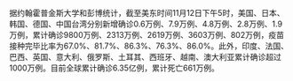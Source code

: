 据约翰霍普金斯大学和彭博统计，截至美东时间11月12日下午5时，美国、日本、韩国、德国、中国台湾分别新增确诊0.6万例、7.9万例、4.8万例、2.8万例、1.9万例，累计确诊9800万例、2313万例、2619万例、3603万例、802万例，疫苗接种完毕比率为67.0%、81.7%、86.3%、76.3%、86.0%。此外，印度、法国、巴西、英国、意大利、俄罗斯、土耳其、西班牙、越南、澳大利亚累计确诊超过1000万例。目前全球累计确诊6.35亿例，累计死亡661万例。